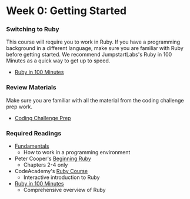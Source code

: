 # Week 0: Getting Started

### Switching to Ruby
This course will require you to work in Ruby. If you have a programming
background in a different language, make sure you are familiar with Ruby
before getting started. We recommend JumpstartLabs's Ruby in 100 Minutes as a quick way
to get up to speed.
- [Ruby in 100 Minutes][jumpstart-ruby]

### Review Materials
Make sure you are familiar with all the material from the coding challenge
prep work.
- [Coding Challenge Prep][prep2]

### Required Readings
- [Fundamentals][fundamentals]
  - How to work in a programming environment
- Peter Cooper's [Beginning Ruby][beginning-ruby]
  - Chapters 2-4 only
- CodeAcademy's [Ruby Course][codeacademy]
  - Interactive introduction to Ruby
- [Ruby in 100 Minutes][jumpstart-ruby]
  - Comprehensive overview of Ruby

[prep2]: http://prepwork.appacademy.io/coding-test-2/
[fundamentals]: ./readings/fundamentals.md
[beginning-ruby]: http://peterc.org/beginningruby/
[jumpstart-ruby]: http://tutorials.jumpstartlab.com/projects/ruby_in_100_minutes.html
[learn-to-program]: https://pine.fm/LearnToProgram/
[codeacademy]: https://www.codecademy.com/learn/ruby
